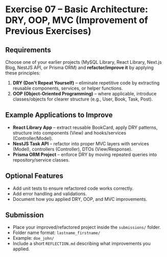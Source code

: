 # Exercise 07 – Basic Architecture: DRY, OOP, MVC (Improvement of Previous Exercises)

## Requirements
Choose one of your earlier projects (MySQL Library, React Library, Next.js Blog, NestJS API, or Prisma ORM) and **refactor/improve it** by applying these principles:

1. **DRY (Don't Repeat Yourself)** – eliminate repetitive code by extracting reusable components, services, or helper functions.
2. **OOP (Object-Oriented Programming)** – where applicable, introduce classes/objects for clearer structure (e.g., User, Book, Task, Post).

## Example Applications to Improve
- **React Library App** – extract reusable BookCard, apply DRY patterns, structure into components (View) and hooks/services (Controller/Model).
- **NestJS Task API** – refactor into proper MVC layers with services (Model), controllers (Controller), DTOs (View/Response).
- **Prisma ORM Project** – enforce DRY by moving repeated queries into repository/service classes.

## Optional Features
- Add unit tests to ensure refactored code works correctly.
- Add error handling and validations.
- Document how you applied DRY, OOP, and MVC improvements.

## Submission
- Place your improved/refactored project inside the `submissions/` folder.
- Folder name format: `lastname_firstname/`
- Example: `doe_john/`
- Include a short `REFLECTION.md` describing what improvements you applied.
```markdown
